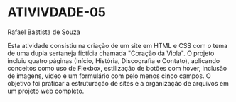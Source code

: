 # ATIVIVDADE-05

Rafael Bastista de Souza

Esta atividade consistiu na criação de um site em HTML e CSS com o tema de uma dupla sertaneja fictícia chamada "Coração da Viola". O projeto incluiu quatro páginas (Início, História, Discografia e Contato), aplicando conceitos como uso de Flexbox, estilização de botões com hover, inclusão de imagens, vídeo e um formulário com pelo menos cinco campos. O objetivo foi praticar a estruturação de sites e a organização de arquivos em um projeto web completo.